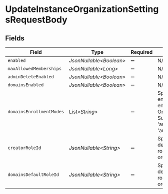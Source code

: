 # UpdateInstanceOrganizationSettingsRequestBody


## Fields

| Field                                                                                                                                        | Type                                                                                                                                         | Required                                                                                                                                     | Description                                                                                                                                  |
| -------------------------------------------------------------------------------------------------------------------------------------------- | -------------------------------------------------------------------------------------------------------------------------------------------- | -------------------------------------------------------------------------------------------------------------------------------------------- | -------------------------------------------------------------------------------------------------------------------------------------------- |
| `enabled`                                                                                                                                    | *JsonNullable\<Boolean>*                                                                                                                     | :heavy_minus_sign:                                                                                                                           | N/A                                                                                                                                          |
| `maxAllowedMemberships`                                                                                                                      | *JsonNullable\<Long>*                                                                                                                        | :heavy_minus_sign:                                                                                                                           | N/A                                                                                                                                          |
| `adminDeleteEnabled`                                                                                                                         | *JsonNullable\<Boolean>*                                                                                                                     | :heavy_minus_sign:                                                                                                                           | N/A                                                                                                                                          |
| `domainsEnabled`                                                                                                                             | *JsonNullable\<Boolean>*                                                                                                                     | :heavy_minus_sign:                                                                                                                           | N/A                                                                                                                                          |
| `domainsEnrollmentModes`                                                                                                                     | List\<*String*>                                                                                                                              | :heavy_minus_sign:                                                                                                                           | Specify which enrollment modes to enable for your Organization Domains.<br/>Supported modes are 'automatic_invitation' & 'automatic_suggestion'. |
| `creatorRoleId`                                                                                                                              | *JsonNullable\<String>*                                                                                                                      | :heavy_minus_sign:                                                                                                                           | Specify what the default organization role is for an organization creator.                                                                   |
| `domainsDefaultRoleId`                                                                                                                       | *JsonNullable\<String>*                                                                                                                      | :heavy_minus_sign:                                                                                                                           | Specify what the default organization role is for the organization domains.                                                                  |